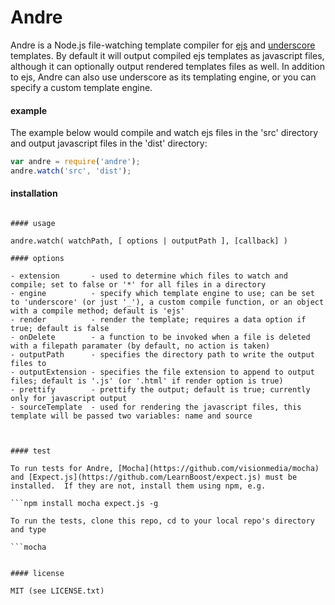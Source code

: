 Andre
==============
Andre is a Node.js file-watching template compiler for [ejs](https://github.com/visionmedia/ejs) and [underscore](http://underscorejs.org) templates.  By default it will output compiled ejs templates as javascript files, although it can optionally output rendered templates files as well.  In addition to ejs, Andre can also use underscore as its templating engine, or you can specify a custom template engine.

#### example

The example below would compile and watch ejs files in the 'src' directory and output javascript files in the 'dist' directory:

```javascript
var andre = require('andre');
andre.watch('src', 'dist');
```

#### installation

```npm install andre

#### usage

andre.watch( watchPath, [ options | outputPath ], [callback] )

#### options

- extension       - used to determine which files to watch and compile; set to false or '*' for all files in a directory
- engine          - specify which template engine to use; can be set to 'underscore' (or just '_'), a custom compile function, or an object with a compile method; default is 'ejs'
- render          - render the template; requires a data option if true; default is false
- onDelete        - a function to be invoked when a file is deleted with a filepath paramater (by default, no action is taken)
- outputPath      - specifies the directory path to write the output files to
- outputExtension - specifies the file extension to append to output files; default is '.js' (or '.html' if render option is true)
- prettify        - prettify the output; default is true; currently only for javascript output
- sourceTemplate  - used for rendering the javascript files, this template will be passed two variables: name and source



#### test

To run tests for Andre, [Mocha](https://github.com/visionmedia/mocha) and [Expect.js](https://github.com/LearnBoost/expect.js) must be installed.  If they are not, install them using npm, e.g.

```npm install mocha expect.js -g

To run the tests, clone this repo, cd to your local repo's directory and type

```mocha


#### license

MIT (see LICENSE.txt)
